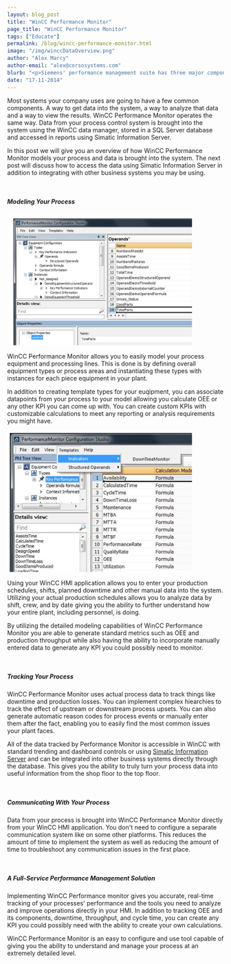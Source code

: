 ```yaml
---
layout: blog_post
title: "WinCC Performance Monitor"
page_title: "WinCC Performance Monitor"
tags: ["Educate"]
permalink: /blog/wincc-performance-monitor.html
image: "/img/winccDataOverview.png"
author: "Alex Marcy"
author-email: "alex@corsosystems.com"
blurb: "<p>Siemens' performance management suite has three major components, the database, process communications and reporting/analysis. This post details the database and communications systems and how they can be used to integrate WinCC Performance Monitor into your process.</p>"
date: "17-11-2014"
---
```


<p>Most systems your company uses are going to have a few common components. A way to get data into the system, a way to analyze that data and a way to view the results. WinCC Performance Monitor operates the same way. Data from your process control system is brought into the system using the WinCC data manager, stored in a SQL Server database and accessed in reports using Simatic Information Server.</p>

<p>In this post we will give you an overview of how WinCC Performance Monitor models your process and data is brought into the system. The next post  will discuss how to access the data using Simatic Information Server in addition to integrating with other business systems you may be using.</p>
<br/>
<h5><b>Modeling Your Process</b></h5>
<img src="/img/perfMonTree.png" width="430px"/>
<p>WinCC Performance Monitor allows you to easily model your process equipment and processing lines. This is done is by defining overall equipment types or process areas and instantiating these types with instances for each piece equipment in your plant.</p> 


<p>In addition to creating template types for your euqipment, you can associate datapoints from your process to your model allowing you calculate OEE or any other KPI you can come up with. You can create custom KPIs with customizable calculations to meet any reporting or analysis requirements you might have.</p>

<img src="/img/perfMonKPIs.png" width="430px"/>
<p>Using your WinCC HMI application allows you to enter your production schedules, shifts, planned downtime and other manual data into the system. Utilizing your actual production schedules allows you to analyze data by shift, crew, and by date giving you the ability to further understand how your entire plant, including personnel, is doing.</p>

<p>By utilizing the detailed modeling capabilities of WinCC Performance Monitor you are able to generate standard metrics such as OEE and production throughput while also having the ability to incorporate manually entered data to generate any KPI you could possibly need to monitor.</p>

<br/>
<h5><b>Tracking Your Process</b></h5>
<p>WinCC Performance Monitor uses actual process data to track things like downtime and production losses. You can implement complex hiearchies to track the effect of upstream or downstream process upsets. You can also generate automatic reason codes for process events or manually enter them after the fact, enabling you to easily find the most common issues your plant faces.</p>

<p>All of the data tracked by Performance Monitor is accessible in WinCC with standard trending and dashboard controls or using <a href="/blog/simatic-information-server.html">Simatic Information Server</a> and can be integrated into other business systems directly through the database. This gives you the ability to truly turn your process data into useful information from the shop floor to the top floor.</p>

<br/>
<h5><b>Communicating With Your Process</b></h5>
<p>Data from your process is brought into WinCC Performance Monitor directly from your WinCC HMI application. You don't need to configure a separate communication system like on some other platforms. This reduces the amount of time to implement the system as well as reducing the amount of time to troubleshoot any communication issues in the first place.</p>

<br/>
<h5><b>A Full-Service Performance Management Solution</b></h5>
<p>Implementing WinCC Performance monitor gives you accurate, real-time tracking of your processes' performance and the tools you need to analyze and improve operations directly in your HMI. In addition to tracking OEE and its components, downtime, throughput, and cycle time, you can create any KPI you could possibly need with the ability to create your own calculations.</p>

<p>WinCC Performance Monitor is an easy to configure and use tool capable of giving you the ability to understand and manage your process at an extremely detailed level.</p>



